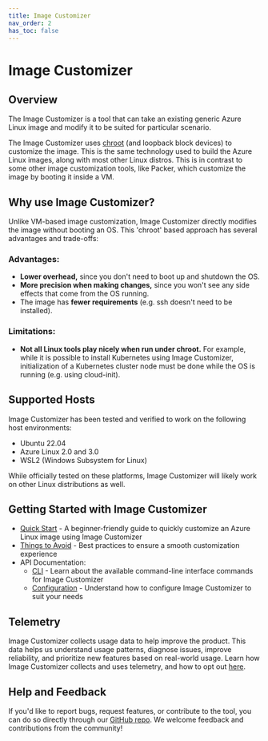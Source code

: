 ```yaml
---
title: Image Customizer
nav_order: 2
has_toc: false
---
```


# Image Customizer

## Overview

The Image Customizer is a tool that can take an existing generic Azure Linux
image and modify it to be suited for particular scenario.

The Image Customizer uses [chroot](https://en.wikipedia.org/wiki/Chroot) (and
loopback block devices) to customize the image. This is the same technology used
to build the Azure Linux images, along with most other Linux distros. This is in
contrast to some other image customization tools, like Packer, which customize
the image by booting it inside a VM.

## Why use Image Customizer?

Unlike VM-based image customization, Image Customizer directly modifies the
image without booting an OS. This 'chroot' based approach has several advantages
and trade-offs:

### Advantages:

- **Lower overhead,** since you don't need to boot up and shutdown the OS.
- **More precision when making changes,** since you won't see any side effects
  that come from the OS running.
- The image has **fewer requirements** (e.g. ssh doesn't need to be installed).

### Limitations:

- **Not all Linux tools play nicely when run under chroot.** For example, while
  it is possible to install Kubernetes using Image Customizer, initialization of
  a Kubernetes cluster node must be done while the OS is running (e.g. using
  cloud-init).

## Supported Hosts

Image Customizer has been tested and verified to work on the following host
environments:

- Ubuntu 22.04
- Azure Linux 2.0 and 3.0
- WSL2 (Windows Subsystem for Linux)

While officially tested on these platforms, Image Customizer will likely work on
other Linux distributions as well.

## Getting Started with Image Customizer

- [Quick Start](./quick-start/quick-start.md) - A beginner-friendly guide to
  quickly customize an Azure Linux image using Image Customizer
- [Things to Avoid](./concepts/things-to-avoid.md) - Best practices to ensure a
  smooth customization experience
- API Documentation:
  - [CLI](./api/cli.md) - Learn about the available command-line interface
    commands for Image Customizer
  - [Configuration](./api/configuration.md) - Understand how to configure Image
    Customizer to suit your needs

## Telemetry 

Image Customizer collects usage data to help improve the product. This data
helps us understand usage patterns, diagnose issues, improve reliability, and
prioritize new features based on real-world usage. Learn how Image Customizer
collects and uses telemetry, and how to opt out [here](telemetry.md).

## Help and Feedback

If you'd like to report bugs, request features, or contribute to the tool, you
can do so directly through our [GitHub
repo](https://github.com/microsoft/azure-linux-image-tools). We welcome feedback
and contributions from the community!